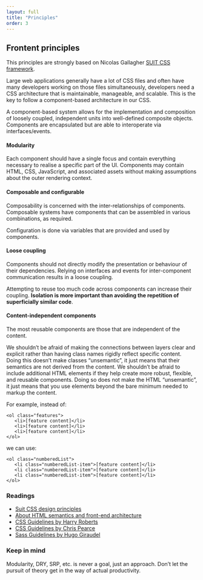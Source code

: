 ```yaml
---
layout: full
title: "Principles"
order: 3
---
```


## Frontent principles

This principles are strongly based on Nicolas Gallagher [SUIT CSS framework](https://github.com/suitcss/suit).


Large web applications generally have a lot of CSS files and often have many developers working on those files simultaneously, developers need a CSS architecture that is maintainable, manageable, and scalable. This is the key to follow a component-based architecture in our CSS.

A component-based system allows for the implementation and composition of loosely coupled, independent units into well-defined composite objects. Components are encapsulated but are able to interoperate via interfaces/events.

#### Modularity

Each component should have a single focus and contain everything necessary to realise a specific part of the UI. Components may contain HTML, CSS, JavaScript, and associated assets without making assumptions about the outer rendering context.



#### Composable and configurable

Composability is concerned with the inter-relationships of components. Composable systems have components that can be assembled in various combinations, as required.

Configuration is done via variables that are provided and used by components.


#### Loose coupling

Components should not directly modify the presentation or behaviour of their dependencies. Relying on interfaces and events for inter-component communication results in a loose coupling.

Attempting to reuse too much code across components can increase their coupling. **Isolation is more important than avoiding the repetition of superficially similar code**.


#### Content-independent components

The most reusable components are those that are independent of the content.

We shouldn’t be afraid of making the connections between layers clear and explicit rather than having class names rigidly reflect specific content. Doing this doesn’t make classes “unsemantic”, it just means that their semantics are not derived from the content. We shouldn’t be afraid to include additional HTML elements if they help create more robust, flexible, and reusable components. Doing so does not make the HTML “unsemantic”, it just means that you use elements beyond the bare minimum needed to markup the content.

For example, instead of:

```
<ol class="features">
   <li>[feature content]</li>
   <li>[feature content]</li>
   <li>[feature content]</li>
</ol>
```

we can use:

```
<ol class="numberedList">
   <li class="numberedList-item">[feature content]</li>
   <li class="numberedList-item">[feature content]</li>
   <li class="numberedList-item">[feature content]</li>
</ol>
```

### Readings

* [Suit CSS design principles](https://github.com/suitcss/suit/blob/master/doc/design-principles.md)
* [About HTML semantics and front-end architecture ](http://nicolasgallagher.com/about-html-semantics-front-end-architecture/)
* [CSS Guidelines by Harry Roberts](http://cssguidelin.es/)
* [CSS Guidelines by Chris Pearce](https://github.com/chris-pearce/css-guidelines)
* [Sass Guidelines by Hugo Giraudel](https://sass-guidelin.es)

### Keep in mind

Modularity, DRY, SRP, etc. is never a goal, just an approach. Don’t let the pursuit of theory get in the way of actual productivity.
